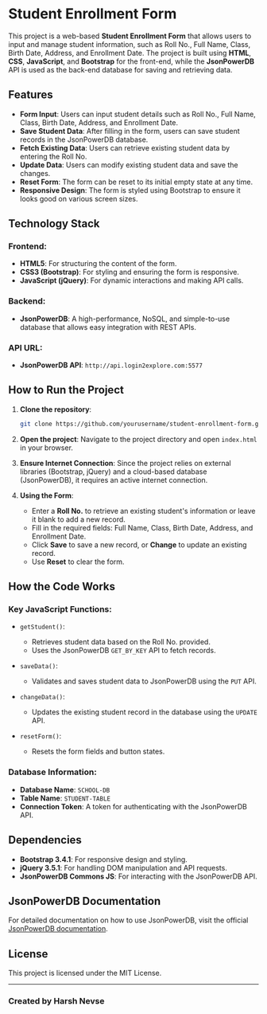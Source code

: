 
# Student Enrollment Form

This project is a web-based **Student Enrollment Form** that allows users to input and manage student information, such as Roll No., Full Name, Class, Birth Date, Address, and Enrollment Date. The project is built using **HTML**, **CSS**, **JavaScript**, and **Bootstrap** for the front-end, while the **JsonPowerDB** API is used as the back-end database for saving and retrieving data.

## Features

- **Form Input**: Users can input student details such as Roll No., Full Name, Class, Birth Date, Address, and Enrollment Date.
- **Save Student Data**: After filling in the form, users can save student records in the JsonPowerDB database.
- **Fetch Existing Data**: Users can retrieve existing student data by entering the Roll No.
- **Update Data**: Users can modify existing student data and save the changes.
- **Reset Form**: The form can be reset to its initial empty state at any time.
- **Responsive Design**: The form is styled using Bootstrap to ensure it looks good on various screen sizes.

## Technology Stack

### Frontend:
- **HTML5**: For structuring the content of the form.
- **CSS3 (Bootstrap)**: For styling and ensuring the form is responsive.
- **JavaScript (jQuery)**: For dynamic interactions and making API calls.

### Backend:
- **JsonPowerDB**: A high-performance, NoSQL, and simple-to-use database that allows easy integration with REST APIs.
  
### API URL:
- **JsonPowerDB API**: `http://api.login2explore.com:5577`

## How to Run the Project

1. **Clone the repository**:
    ```bash
    git clone https://github.com/yourusername/student-enrollment-form.git
    ```
   
2. **Open the project**: Navigate to the project directory and open `index.html` in your browser.

3. **Ensure Internet Connection**: Since the project relies on external libraries (Bootstrap, jQuery) and a cloud-based database (JsonPowerDB), it requires an active internet connection.

4. **Using the Form**:
    - Enter a **Roll No.** to retrieve an existing student's information or leave it blank to add a new record.
    - Fill in the required fields: Full Name, Class, Birth Date, Address, and Enrollment Date.
    - Click **Save** to save a new record, or **Change** to update an existing record.
    - Use **Reset** to clear the form.

## How the Code Works

### Key JavaScript Functions:

- `getStudent()`:
  - Retrieves student data based on the Roll No. provided.
  - Uses the JsonPowerDB `GET_BY_KEY` API to fetch records.

- `saveData()`:
  - Validates and saves student data to JsonPowerDB using the `PUT` API.
  
- `changeData()`:
  - Updates the existing student record in the database using the `UPDATE` API.

- `resetForm()`:
  - Resets the form fields and button states.

### Database Information:

- **Database Name**: `SCHOOL-DB`
- **Table Name**: `STUDENT-TABLE`
- **Connection Token**: A token for authenticating with the JsonPowerDB API.

## Dependencies

- **Bootstrap 3.4.1**: For responsive design and styling.
- **jQuery 3.5.1**: For handling DOM manipulation and API requests.
- **JsonPowerDB Commons JS**: For interacting with the JsonPowerDB API.

## JsonPowerDB Documentation

For detailed documentation on how to use JsonPowerDB, visit the official [JsonPowerDB documentation](https://login2explore.com/jpdb/docs.html).

## License

This project is licensed under the MIT License.

---

### Created by Harsh Nevse

